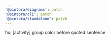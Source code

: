 ```yaml
---
'@pintora/diagrams': patch
'@pintora/cli': patch
'@pintora/standalone': patch
---
```


fix: [activity] group color before quoted sentence
